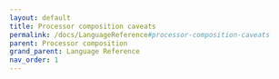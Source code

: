 ```yaml
---
layout: default
title: Processor composition caveats
permalink: /docs/LanguageReference#processor-composition-caveats
parent: Processor composition
grand_parent: Language Reference
nav_order: 1
---
```

